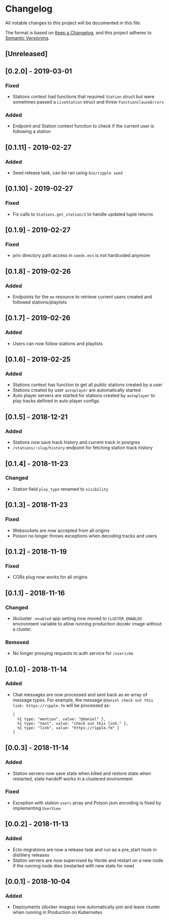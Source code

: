 # Changelog

All notable changes to this project will be documented in this file.

The format is based on [Keep a Changelog](https://keepachangelog.com/en/1.0.0/),
and this project adheres to [Semantic Versioning](https://semver.org/spec/v2.0.0.html).

## [Unreleased]

## [0.2.0] - 2019-03-01

### Fixed

- Stations context had functions that required `Station` struct but were sometimes passed a `LiveStation` struct and threw `FunctionClauseErrors`

### Added

- Endpoint and Station context function to check if the current user is following a station

## [0.1.11] - 2019-02-27

### Added

- Seed release task, can be ran using `bin/ripple seed`

## [0.1.10] - 2019-02-27

### Fixed

- Fix calls to `Stations.get_station/2` to handle updated tuple returns

## [0.1.9] - 2019-02-27

### Fixed

- priv directory path access in `seeds.exs` is not hardcoded anymore

## [0.1.8] - 2019-02-26

### Added

- Endpoints for the `me` resource to retrieve current users
  created and followed stations/playlists

## [0.1.7] - 2019-02-26

### Added

- Users can now follow stations and playlists

## [0.1.6] - 2019-02-25

### Added

- Stations context has function to get all public stations created by a user
- Stations created by user `autoplayer` are automatically started
- Auto player servers are started for stations created by `autoplayer` to play tracks defined in auto player configs

## [0.1.5] - 2018-12-21

### Added

- Stations now save track history and current track in postgres
- `/stations/:slug/history` endpoint for fetching station track history

## [0.1.4] - 2018-11-23

### Changed

- Station field `play_type` renamed to `visibility`

## [0.1.3] - 2018-11-23

### Fixed

- Websockets are now accepted from all origins
- Poison no longer throws exceptions when decoding tracks and users

## [0.1.2] - 2018-11-19

### Fixed

- CORs plug now works for all origins

## [0.1.1] - 2018-11-16

### Changed

- libcluster `:enabled` app setting now moved to `CLUSTER_ENABLED` environment variable to allow running production docekr image without a cluster.

### Removed

- No longer proxying requests to auth service for `/users/me`

## [0.1.0] - 2018-11-14

### Added

- Chat messages are now processed and sent back as an array of message types. For example, the message `@daniel check out this link: https://ripple.fm` will be processed as:
  ```
  [
    %{ type: "mention", value: "@daniel" },
    %{ type: "text", value: "check out this link:" },
    %{ type: "link", value: "https://ripple.fm" }
  ]
  ```

## [0.0.3] - 2018-11-14

### Added

- Station servers now save state when killed and restore state when restarted, state handoff works in a clustered environment

### Fixed

- Exception with station `users` array and Poison json encoding is fixed by implementing `UserView`

## [0.0.2] - 2018-11-13

### Added

- Ecto migrations are now a release task and run as a pre_start hook in distillery releases
- Station servers are now supervised by Horde and restart on a new node if the running node dies (restarted with new state for now)

## [0.0.1] - 2018-10-04

### Added

- Deployments (docker images) now automatically join and leave cluster when running in Production on Kubernetes

